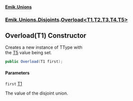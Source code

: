 #### [Emik.Unions](index.md 'index')
### [Emik.Unions.Disjoints](Emik.Unions.Disjoints.md 'Emik.Unions.Disjoints').[Overload&lt;T1,T2,T3,T4,T5&gt;](Overload{T1,T2,T3,T4,T5}.md 'Emik.Unions.Disjoints.Overload<T1,T2,T3,T4,T5>')

## Overload(T1) Constructor

Creates a new instance of TType with  
the [T5](Overload{T1,T2,T3,T4,T5}.md#Emik.Unions.Disjoints.Overload_T1,T2,T3,T4,T5_.T5 'Emik.Unions.Disjoints.Overload<T1,T2,T3,T4,T5>.T5') value being set.

```csharp
public Overload(T1 first);
```
#### Parameters

<a name='Emik.Unions.Disjoints.Overload_T1,T2,T3,T4,T5_.Overload(T1).first'></a>

`first` [T1](Overload{T1,T2,T3,T4,T5}.md#Emik.Unions.Disjoints.Overload_T1,T2,T3,T4,T5_.T1 'Emik.Unions.Disjoints.Overload<T1,T2,T3,T4,T5>.T1')

The value of the disjoint union.